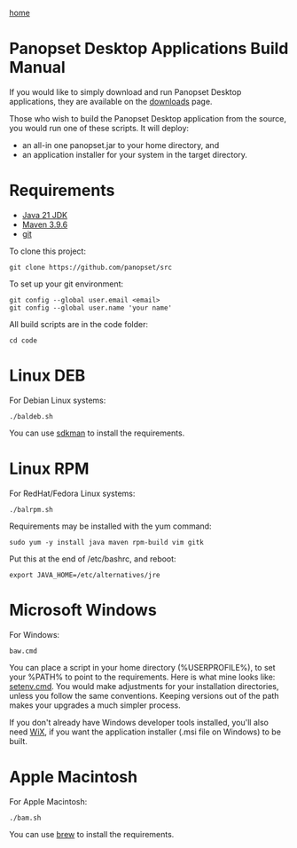 [home](../README.md)

# Panopset Desktop Applications Build Manual

If you would like to simply download and run Panopset Desktop applications, they are available on the [downloads](https://panopset.com/downloads.html) page.

Those who wish to build the Panopset Desktop application from the source, you would run one of these scripts.
It will deploy:

* an all-in one panopset.jar to your home directory, and
* an application installer for your system in the target directory.

# Requirements

* [Java 21 JDK](https://adoptium.net/)
* [Maven 3.9.6](https://maven.apache.org/download.cgi)
* [git](https://git-scm.com/)


To clone this project:


    git clone https://github.com/panopset/src


To set up your git environment:


    git config --global user.email <email>
    git config --global user.name 'your name'

All build scripts are in the code folder:
    

    cd code


# Linux DEB

For Debian Linux systems:


    ./baldeb.sh


You can use [sdkman](https://sdkman.io/) to install the requirements.

# Linux RPM

For RedHat/Fedora Linux systems:

    ./balrpm.sh

Requirements may be installed with the yum command:

    sudo yum -y install java maven rpm-build vim gitk

Put this at the end of /etc/bashrc, and reboot:

    export JAVA_HOME=/etc/alternatives/jre


# Microsoft Windows

For Windows:

    baw.cmd

You can place a script in your home directory (%USERPROFILE%), to set your %PATH% to point
to the requirements. Here is what mine looks like:  [setenv.cmd](platforms/win/setenv.cmd). You would make adjustments
for your installation directories, unless you follow the same conventions. Keeping versions out of the path
makes your upgrades a much simpler process.


If you don't already have Windows developer tools installed, you'll also need [WiX](https://en.wikipedia.org/wiki/WiX), if you want the application installer (.msi file on Windows) to be built.

# Apple Macintosh

For Apple Macintosh:


    ./bam.sh


You can use [brew](https://brew.sh/) to install the requirements.
